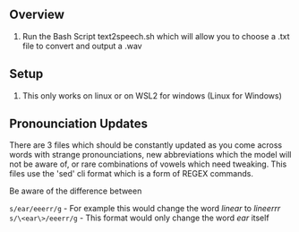## Overview

1. Run the Bash Script text2speech.sh which will allow you to choose a .txt file to convert and output a .wav


## Setup

1. This only works on linux or on WSL2 for windows (Linux for Windows)


## Pronounciation Updates

There are 3 files which should be constantly updated as you come across words with strange pronounciations, new abbreviations which the model will not be aware of, or rare combinations of vowels which need tweaking.  This files use the 'sed' cli format which is a form of REGEX commands.

Be aware of the difference between 

`s/ear/eeerr/g` - For example this would change the word $linear$ to $lineerrr$ <br>
`s/\<ear\>/eeerr/g` - This format would only change the word $ear$ itself


